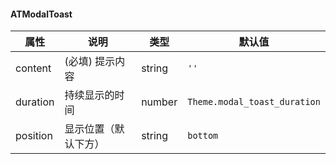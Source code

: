 #### ATModalToast


| 属性  | 说明         | 类型           | 默认值  |
| ----- | ------------ | -------------- | ------- |
| content | (必填) 提示内容      |  string         | `''`  |
| duration | 持续显示的时间      |  number         | `Theme.modal_toast_duration`  |
| position | 显示位置（默认下方）     |  string         | `bottom`  |
